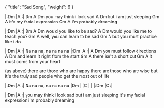 {
  "title": "Sad Song",
  "weight": 6
}

|:Dm    |A     :|
Dm
A                    Dm
you may think i look sad
A              Dm
but i am just sleeping
Gm             A
it's my facial expression
Gm            A
i'm probably dreaming

|:Dm    |A     :|
Dm
A                    Dm
would you like to be sad?
A                    Dm
would you like me to teach you?
Gm                        A
well, you can learn to be sad
Gm                         A
but you must practice like i do

|:Dm    |A     :|
Na na na, na na na na
|:Dm    |A     :|
A                  Dm
you must follow directions
A                           Dm
and learn it right from the start
Gm             A
there isn't a short cut
Gm                     A
it must come from your heart

(as above)
there are those who are happy
there are those who are wise
but it's the truly sad people
who get the most out of life

|:Dm    |A     :|
Na na na, na na na na
|Dm   |   |C   |   |
|:Dm    |C   :|

|:Dm    |A     :|
you may think i look sad
but i am just sleeping
it's my facial expression
i'm probably dreaming
